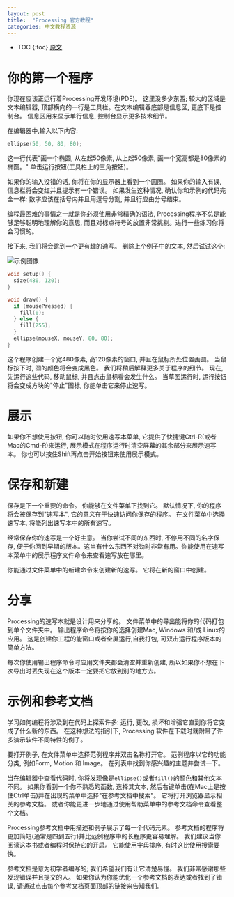 ```yaml
---
layout: post
title:  "Processing 官方教程"
categories: 中文教程资源
---
```

* TOC
{:toc}
[原文](https://processing.org/tutorials/gettingstarted/)

# 你的第一个程序

你现在应该正运行着Processing开发环境(PDE)。 这里没多少东西; 较大的区域是文本编辑器, 顶部横向的一行是工具栏。在文本编辑器底部是信息区, 更底下是控制台。 信息区用来显示单行信息, 控制台显示更多技术细节。

在编辑器中,输入以下内容:

```C++
ellipse(50, 50, 80, 80);
```

这一行代表"画一个椭圆, 从左起50像素, 从上起50像素, 画一个宽高都是80像素的椭圆。" 单击运行按钮(工具栏上的三角按钮)。

如果你的输入没错的话, 你将在你的显示器上看到一个圆圈。 如果你的输入有误, 信息栏将会变红并且提示有一个错误。 如果发生这种情况, 确认你和示例的代码完全一样: 数字应该在括号内并且用逗号分割, 并且行应由分号结束。

编程最困难的事情之一就是你必须使用非常精确的语法, Processing程序不总是能够足够聪明地理解你的意思, 而且对标点符号的放置非常挑剔。进行一些练习你将会习惯的。

接下来, 我们将会跳到一个更有趣的速写。 删除上个例子中的文本, 然后试试这个:

![示例图像](pic/Ex_02_02.gif)

```C++
void setup() {
  size(480, 120);
}

void draw() {
  if (mousePressed) {
    fill(0);
  } else {
    fill(255);
  }
  ellipse(mouseX, mouseY, 80, 80);
}
```

这个程序创建一个宽480像素, 高120像素的窗口, 并且在鼠标所处位置画圆。 当鼠标按下时, 圆的颜色将会变成黑色。 我们将稍后解释更多关于程序的细节。 现在, 先运行这些代码, 移动鼠标, 并且点击鼠标看会发生什么。 当草图运行时, 运行按钮将会变成方块的"停止"图标, 你能单击它来停止速写。

# 展示

如果你不想使用按钮, 你可以随时使用速写本菜单, 它提供了快捷键Ctrl-R(或者Mac的Cmd-R)来运行, 展示模式在程序运行时清空屏幕的其余部分来展示速写本。 你也可以按住Shift再点击开始按钮来使用展示模式。

# 保存和新建

保存是下一个重要的命令。 你能够在文件菜单下找到它。 默认情况下, 你的程序将会被保存到"速写本", 它的意义在于快速访问你保存的程序。 在文件菜单中选择速写本, 将能列出速写本中的所有速写。

经常保存你的速写是一个好主意。 当你尝试不同的东西时, 不停用不同的名字保存, 便于你回到早期的版本。这当有什么东西不对劲时非常有用。你能使用在速写本菜单中的展示程序文件命令来查看速写放在哪里。

你能通过文件菜单中的新建命令来创建新的速写。 它将在新的窗口中创建。

# 分享

Processing的速写本就是设计用来分享的。 文件菜单中的导出能将你的代码打包到单个文件夹中。 输出程序命令将按你的选择创建Mac, Windows 和/或 Linux的应用。 这是创建你工程的能窗口或者全屏运行,自我打包, 可双击运行程序版本的简单方法。

每次你使用输出程序命令时应用文件夹都会清空并重新创建, 所以如果你不想在下次导出时丢失现在这个版本一定要把它放到别的地方去。

# 示例和参考文档

学习如何编程将涉及到在代码上探索许多: 运行, 更改, 损坏和增强它直到你将它变成了什么新的东西。 在这种想法的指引下, Processing 软件在下载时就附带了许多演示软件不同特性的例子。

要打开例子, 在文件菜单中选择范例程序并双击名称打开它。 范例程序以它的功能分类, 例如Form, Motion 和 Image。 在列表中找到你感兴趣的主题并尝试一下。

当在编辑器中查看代码时, 你将发现像是`ellipse()`或者`fill()`的颜色和其他文本不同。 如果你看到一个你不熟悉的函数, 选择其文本, 然后右键单击(在Mac上是按住Ctrl单击)并在出现的菜单中选择"在参考文档中搜索"。 它将打开浏览器显示相关的参考文档。 或者你能更进一步地通过使用帮助菜单中的参考文档命令查看整个文档。

Processing参考文档中用描述和例子展示了每一个代码元素。 参考文档的程序将更加简短(通常是四到五行)并比范例程序中的长程序更容易理解。 我们建议当你阅读这本书或者编程时保持它的开启。 它能使用字母排序, 有时这比使用搜索要快。

参考文档是意为初学者编写的; 我们希望我们有让它清楚易懂。 我们非常感谢那些发现错误并且提交的人。 如果你认为你能优化一个参考文档的表达或者找到了错误, 请通过点击每个参考文档页面顶部的链接来告知我们。